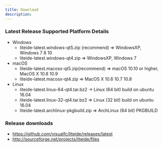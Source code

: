 ```yaml
---
title: Download
description:
---
```


### Latest Release Supported Platform Details
* Windows
	* liteide-latest.windows-qt5.zip (recommend) => WindowsXP, Windows 7 8 10
	* liteide-latest.windows-qt4.zip => WindowsXP, Windows 7
* macOS
	* liteide-latest.macosx-qt5.zip(recommend) => macOS 10.10 or higher, MacOS X 10.8 10.9
	* liteide-latest.macosx-qt4.zip => MacOS X 10.6 10.7 10.8
* Linux
	* liteide-latest.linux-64-qt4.tar.bz2 -> Linux (64 bit) build on ubuntu 16.04
	* liteide-latest.linux-32-qt4.tar.bz2 => Linux (32 bit) build on ubuntu 16.04
	* liteide-latest.archlinux-pkgbuild.zip => ArchLinux (64 bit) PKGBUILD

### Release downloads
	
* <https://github.com/visualfc/liteide/releases/latest>
* <http://sourceforge.net/projects/liteide/files>
